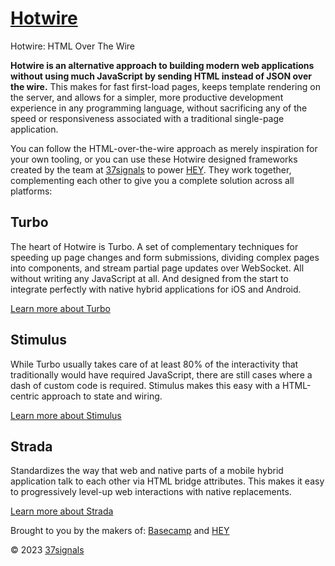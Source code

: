 
# [Hotwire](https://hotwired.dev/)

Hotwire: HTML Over The Wire

**Hotwire is an alternative approach to building modern web applications without using much JavaScript by sending HTML instead of JSON over the wire.** This makes for fast first-load pages, keeps template rendering on the server, and allows for a simpler, more productive development experience in any programming language, without sacrificing any of the speed or responsiveness associated with a traditional single-page application.

You can follow the HTML-over-the-wire approach as merely inspiration for your own tooling, or you can use these Hotwire designed frameworks created by the team at [37signals](https://37signals.com) to power [HEY](https://hey.com). They work together, complementing each other to give you a complete solution across all platforms:

## Turbo

The heart of Hotwire is Turbo. A set of complementary techniques for speeding up page changes and form submissions, dividing complex pages into components, and stream partial page updates over WebSocket. All without writing any JavaScript at all. And designed from the start to integrate perfectly with native hybrid applications for iOS and Android.

[Learn more about Turbo](https://turbo.hotwired.dev)

## Stimulus

While Turbo usually takes care of at least 80% of the interactivity that traditionally would have required JavaScript, there are still cases where a dash of custom code is required. Stimulus makes this easy with a HTML-centric approach to state and wiring.

[Learn more about Stimulus](https://stimulus.hotwired.dev)

## Strada

Standardizes the way that web and native parts of a mobile hybrid application talk to each other via HTML bridge attributes. This makes it easy to progressively level-up web interactions with native replacements.

[Learn more about Strada](https://strada.hotwired.dev)

Brought to you by the makers of:
[Basecamp](https://basecamp.com)
and
[HEY](https://hey.com)

© 2023 [37signals](https://37signals.com)